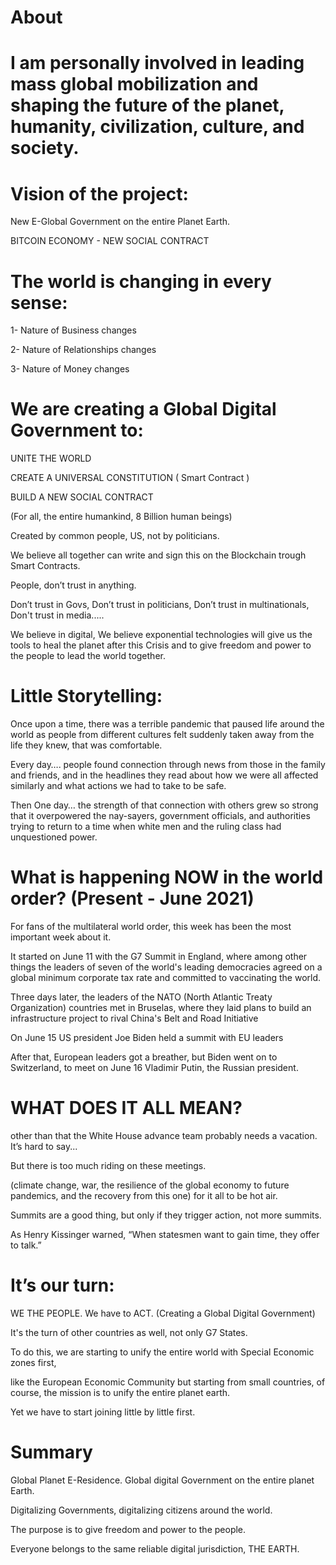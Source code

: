 
# About
# I am personally involved in leading mass global mobilization and shaping the future of the planet, humanity, civilization, culture, and society. 






# Vision of the project: 


New E-Global Government on the entire Planet Earth. 


BITCOIN ECONOMY - NEW SOCIAL CONTRACT


# The world is changing in every sense: 


1- Nature of Business changes

2- Nature of Relationships changes 

3- Nature of Money changes  



# We are creating a Global Digital Government to:  


UNITE THE WORLD 

CREATE A UNIVERSAL CONSTITUTION ( Smart Contract ) 

BUILD A NEW SOCIAL CONTRACT 


(For all, the entire humankind, 8 Billion human beings)   


Created by common people, US, not by politicians.   


We believe all together can write and sign this on the Blockchain trough Smart Contracts. 


People, don’t trust in anything. 

Don’t trust in Govs, Don’t trust in politicians, Don’t trust in multinationals, Don't trust in media.....



We believe in digital, We believe exponential technologies will give us the tools to heal the planet after this Crisis and to give freedom and power to the people to lead the world together.   




# Little Storytelling:  


Once upon a time, there was a terrible pandemic that paused life around the world as people from different cultures felt suddenly taken away from the life they knew, that was comfortable.  

Every day…. people found connection through news from those in the family and friends, and in the headlines they read about how we were all affected similarly and what actions we had to take to be safe.  

Then One day… the strength of that connection with others grew so strong that it overpowered the nay-sayers, government officials, and authorities trying to return to a time when white men and the ruling class had unquestioned power.   




# What is happening NOW in the world order? (Present - June 2021)  


For fans of the multilateral world order, this week has been the most important week about it.  

It started on June 11 with the G7 Summit in England, where among other things the leaders of seven of the world's leading democracies agreed on a global minimum corporate tax rate and committed to vaccinating the world.  

Three days later, the leaders of the NATO (North Atlantic Treaty Organization) countries met in Bruselas, where they laid plans to build an infrastructure project to rival China's Belt and Road Initiative 

On June 15 US president Joe Biden held a summit with EU leaders  

After that, European leaders got a breather, but Biden went on to Switzerland, to meet on June 16 Vladimir Putin, the Russian president.  


# WHAT DOES IT ALL MEAN? 

other than that the White House advance team probably needs a vacation. It’s hard to say...  

But there is too much riding on these meetings. 

(climate change, war, the resilience of the global economy to future pandemics, and the recovery from this one) for it all to be hot air. 

Summits are a good thing, but only if they trigger action, not more summits. 

As Henry Kissinger warned, “When statesmen want to gain time, they offer to talk.”   




# It’s our turn:

WE THE PEOPLE. We have to ACT. (Creating a Global Digital Government) 

It's the turn of other countries as well, not only G7 States.



To do this, we are starting to unify the entire world with Special Economic zones first,

like the European Economic Community but starting from small countries, of course, the mission is to unify the entire planet earth.

Yet we have to start joining little by little first.    



# Summary


Global Planet E-Residence. Global digital Government on the entire planet Earth. 

Digitalizing Governments, digitalizing citizens around the world. 

The purpose is to give freedom and power to the people. 

Everyone belongs to the same reliable digital jurisdiction, THE EARTH.







